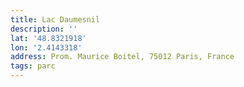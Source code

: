 ```yaml
---
title: Lac Daumesnil
description: ''
lat: '48.8321918'
lon: '2.4143318'
address: Prom. Maurice Boitel, 75012 Paris, France
tags: parc
---
```

